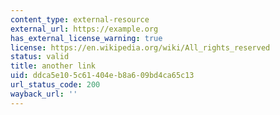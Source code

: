 ```yaml
---
content_type: external-resource
external_url: https://example.org
has_external_license_warning: true
license: https://en.wikipedia.org/wiki/All_rights_reserved
status: valid
title: another link
uid: ddca5e10-5c61-404e-b8a6-09bd4ca65c13
url_status_code: 200
wayback_url: ''
---
```

